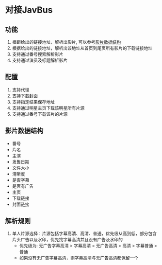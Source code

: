 # 对接JavBus

## 功能

1. 根距给出的链接地址，解析出影片, 可以参考[影片数据结构](#影片数据结构)
2. 根据给出的链接地址，解析出该地址从首页到尾页所有影片的下载链接地址
3. 支持通过番号搜索解析影片
4. 支持通过演员及标题解析影片

## 配置

1. 支持代理
2. 支持下载封面
3. 支持指定结果保存地址
4. 支持通过明星主页下载该明星所有片源
5. 支持通过番号下载该片的片源

## 影片数据结构

- 番号
- 片名
- 主演
- 发售日期
- 文件大小
- 清晰度
- 是否字幕
- 是否有广告
- 主页
- 下载链接
- 封面链接

## 解析规则

1. 单人片源选择：片源包括字幕高清、高清、普通，优先级从高到低，部分包含片头广告以及水印，优先找字幕高清并且没有广告及水印的
   - 优先级为: 无广告字幕高清 > 字幕高清 = 无广告高清 > 高清 > 字幕普通 > 普通
   - 如果没有无广告字幕高清，则字幕高清与无广告高清都保留一个